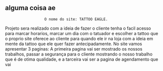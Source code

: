 ## alguma coisa ae 

                      O nome do site: TATTOO EAGLE.
 
  Projeto sera realizado com a ideia de fazer o cliente tenha o facil acesso para marcar horarios, marcar um dia com o tatuador e escolher a tattoo que o proprio site oferece ao cliente para quando ele ir na loja com a ideia em mente da tattoo que ele quer fazer antecipadamente. No site vamos apresentar 3 paginas: A primeira pagina vai ser mostrado os nossos trabalhos, passar a segurança para o cliente mostrando o nosso trabalho que é de otima qualidade,  e a tarceira vai ser a pagina de agendamento que vai  